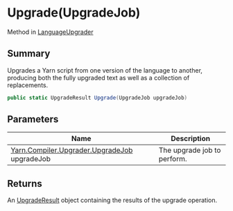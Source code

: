 # Upgrade(UpgradeJob)

Method in [LanguageUpgrader](./)

## Summary

Upgrades a Yarn script from one version of the language to another, producing both the fully upgraded text as well as a collection of replacements.

```csharp
public static UpgradeResult Upgrade(UpgradeJob upgradeJob)
```

## Parameters

| Name                                                                                  | Description                 |
| ------------------------------------------------------------------------------------- | --------------------------- |
| [Yarn.Compiler.Upgrader.UpgradeJob](../yarn.compiler.upgrader.upgradejob/) upgradeJob | The upgrade job to perform. |

## Returns

An [UpgradeResult](../yarn.compiler.upgrader.upgraderesult/) object containing the results of the upgrade operation.
